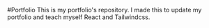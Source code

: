 #Portfolio
This is my portfolio's repository. I made this to update my portfolio and teach myself React and Tailwindcss.
